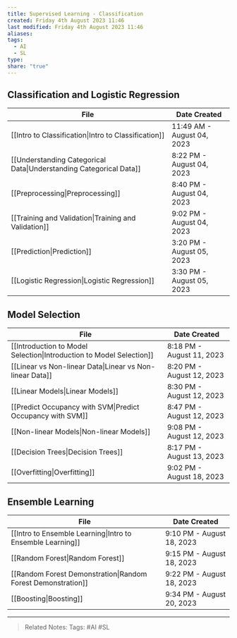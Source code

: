 ```yaml
---
title: Supervised Learning - Classification
created: Friday 4th August 2023 11:46
last modified: Friday 4th August 2023 11:46
aliases: 
tags:
  - AI
  - SL
type: 
share: "true"
---
```

## Classification and Logistic Regression
| File                                                                                      | Date Created               |
| ----------------------------------------------------------------------------------------- | -------------------------- |
| [[Intro to Classification\|Intro to Classification]]               | 11:49 AM - August 04, 2023 |
| [[Understanding Categorical Data\|Understanding Categorical Data]] | 8:22 PM - August 04, 2023  |
| [[Preprocessing\|Preprocessing]]                                   | 8:40 PM - August 04, 2023  |
| [[Training and Validation\|Training and Validation]]               | 9:02 PM - August 04, 2023  |
| [[Prediction\|Prediction]]                                         | 3:20 PM - August 05, 2023  |
| [[Logistic Regression\|Logistic Regression]]                       | 3:30 PM - August 05, 2023  |

## Model Selection
| File                                                                                        | Date Created              |
| ------------------------------------------------------------------------------------------- | ------------------------- |
| [[Introduction to Model Selection\|Introduction to Model Selection]] | 8:18 PM - August 11, 2023 |
| [[Linear vs Non-linear Data\|Linear vs Non-linear Data]]             | 8:20 PM - August 12, 2023 |
| [[Linear Models\|Linear Models]]                                     | 8:30 PM - August 12, 2023 |
| [[Predict Occupancy with SVM\|Predict Occupancy with SVM]]           | 8:47 PM - August 12, 2023 |
| [[Non-linear Models\|Non-linear Models]]                             | 9:08 PM - August 12, 2023 |
| [[Decision Trees\|Decision Trees]]                                   | 8:17 PM - August 13, 2023 |
| [[Overfitting\|Overfitting]]                                         | 9:02 PM - August 18, 2023 |

## Ensemble Learning
| File                                                                                | Date Created              |
| ----------------------------------------------------------------------------------- | ------------------------- |
| [[Intro to Ensemble Learning\|Intro to Ensemble Learning]]   | 9:10 PM - August 18, 2023 |
| [[Random Forest\|Random Forest]]                             | 9:15 PM - August 18, 2023 |
| [[Random Forest Demonstration\|Random Forest Demonstration]] | 9:22 PM - August 18, 2023 |
| [[Boosting\|Boosting]]                                       | 9:34 PM - August 20, 2023 |

---
>Related Notes: 
>Tags: #AI #SL 
